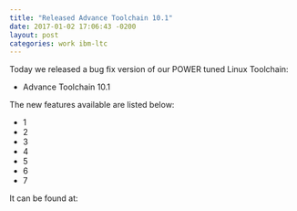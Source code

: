 ```yaml
---
title: "Released Advance Toolchain 10.1"
date: 2017-01-02 17:06:43 -0200
layout: post
categories: work ibm-ltc
---
```

Today we released a bug fix version of our POWER tuned Linux Toolchain:

- Advance Toolchain 10.1

The new features available are listed below:

- 1
- 2
- 3
- 4
- 5
- 6
- 7

It can be found at: 
